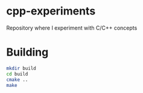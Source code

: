 # cpp-experiments
Repository where I experiment with C/C++ concepts

# Building
```bash
mkdir build
cd build
cmake ..
make
```